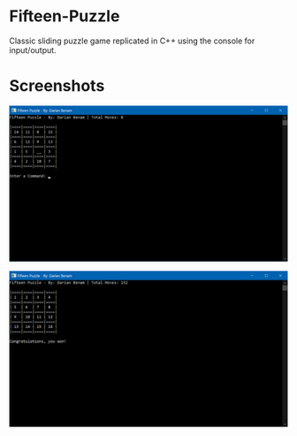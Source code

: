 # Fifteen-Puzzle
Classic sliding puzzle game replicated in C++ using the console for input/output.

# Screenshots

![Randomly shuffled puzzle](https://raw.githubusercontent.com/BeardedFish/Fifteen-Puzzle/master/screenshots/screenshot1.png "Randomly shuffled puzzle")

![Solved puzzle](https://raw.githubusercontent.com/BeardedFish/Fifteen-Puzzle/master/screenshots/screenshot2.png "Solved puzzle")
